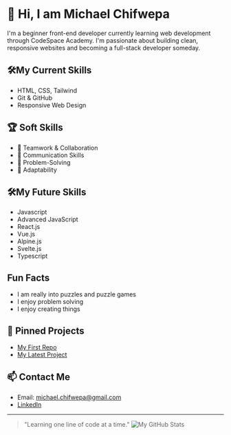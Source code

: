 # 👋 Hi, I am Michael Chifwepa

I'm a beginner front-end developer currently learning web development through CodeSpace Academy. I'm passionate about building clean, responsive websites and becoming a full-stack developer someday.

## 🛠️My Current Skills

- HTML, CSS, Tailwind
- Git & GitHub
- Responsive Web Design
## 🏆 Soft Skills

- 🤝 Teamwork & Collaboration
- 📢 Communication Skills
- 🎯 Problem-Solving
- 🚀 Adaptability

## 🛠️My Future Skills
-   Javascript
-   Advanced JavaScript
-   React.js
-   Vue.js
-   Alpine.js
-   Svelte.js 
-   Typescript

## Fun Facts
-  I am really into puzzles and puzzle games
-  I enjoy problem solving
-  I enjoy creating things
    
## 📌 Pinned Projects
- [My First Repo](https://github.com/MSCC240/MICCHI25523_FTO2506_A_Michael-Chifwepa_SDF01.git)
- [My Latest Project](https://github.com/MSCC240/MICCHI25523_FTO2506_A_Michael-Chifwepa_SDF05.git)

## 📫 Contact Me
- Email: michael.chifwepa@gmail.com
- [LinkedIn]([https://www.linkedin.com/in/janedoe](https://www.linkedin.com/in/michael-chifwepa-b08081360/))

---

> "Learning one line of code at a time."
![My GitHub Stats](https://github-readme-stats.vercel.app/api?username=MSCC240&show_icons=true&theme=default)


